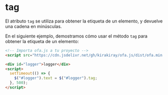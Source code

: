 # tag

El atributo `tag` se utiliza para obtener la etiqueta de un elemento, y devuelve una cadena en minúsculas.

En el siguiente ejemplo, demostramos cómo usar el método `tag` para obtener la etiqueta de un elemento:

<html-viewer>

```html
<!-- Importa ofa.js a tu proyecto -->
<script src="https://cdn.jsdelivr.net/gh/kirakiray/ofa.js/dist/ofa.min.js"></script>
```

```html
<div id="logger">logger</div>
<script>
  setTimeout(() => {
    $("#logger").text = $("#logger").tag;
  }, 500);
</script>
```

</html-viewer>